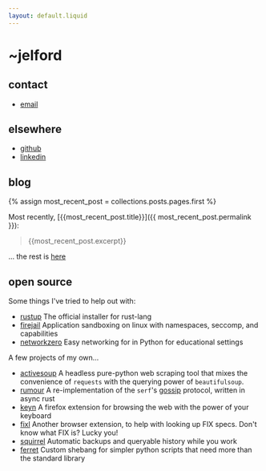 ```yaml
---
layout: default.liquid
---
```

# ~jelford

## contact
* [email](mailto:james.p.elford@gmail.com)

## elsewhere

* [github](https://github.com/jelford)
* [linkedin](https://uk.linkedin.com/in/jelford)

## blog

{% assign most_recent_post = collections.posts.pages.first %}

Most recently, [{{most_recent_post.title}}]({{ most_recent_post.permalink }}):

> {{most_recent_post.excerpt}}

... the rest is [here](/blog.html)

## open source

Some things I've tried to help out with:
* [rustup](https://github.com/rust-lang/rustup/pulls?q=is%3Apr+is%3Aclosed+author%3Ajelford)
  The official installer for rust-lang
* [firejail](https://github.com/netblue30/firejail/pulls?q=is%3Apr+is%3Aclosed+author%3Ajelford)
  Application sandboxing on linux with namespaces, seccomp, and capabilities
* [networkzero](https://github.com/tjguk/networkzero/pulls?q=is%3Apr+is%3Amerged+author%3Ajelford+)
  Easy networking for in Python for educational settings

A few projects of my own...
* [activesoup](https://github.com/jelford/activesoup)
  A headless pure-python web scraping tool that mixes the convenience of `requests`
  with the querying power of `beautifulsoup`.
* [rumour](https://github.com/jelford/rumour)
  A re-implementation of the `serf`'s [gossip](https://www.serf.io/docs/internals/gossip.html)
  protocol, written in async rust
* [keyn](https://github.com/jelford/keyn)
  A firefox extension for browsing the web with the power of your keyboard
* [fixl](https://github.com/jelford/keyn)
  Another browser extension, to help with looking up FIX specs. Don't know what FIX is? Lucky you!
* [squirrel](https://github.com/jelford/squirrel)
  Automatic backups and queryable history while you work
* [ferret](https://github.com/jelford/ferret)
  Custom shebang for simpler python scripts that need more than the standard library




